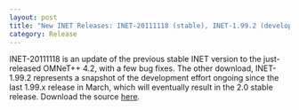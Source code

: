 ```yaml
---
layout: post
title: "New INET Releases: INET-20111118 (stable), INET-1.99.2 (development)"
category: Release
---
```


INET-20111118 is an update of the previous stable INET version to the
just-released OMNeT++ 4.2, with a few bug fixes. The other download,
INET-1.99.2 represents a snapshot of the development effort ongoing since
the last 1.99.x release in March, which will eventually result in the 2.0
stable release. Download the source [here](Download.html).

